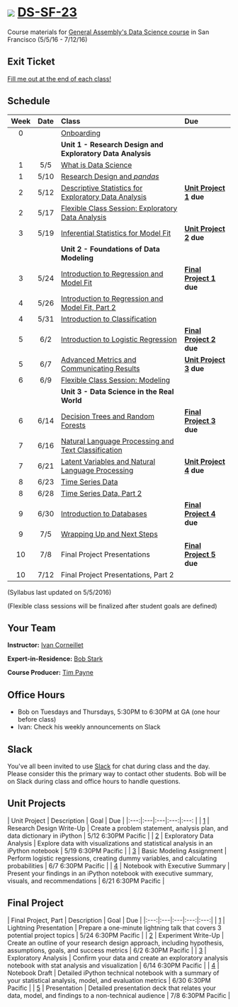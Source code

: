 # ![](https://ga-dash.s3.amazonaws.com/production/assets/logo-9f88ae6c9c3871690e33280fcf557f33.png) [DS-SF-23](https://github.com/ga-students/DS-SF-23)

Course materials for [General Assembly's Data Science course](https://generalassemb.ly/education/data-science/san-francisco) in San Francisco (5/5/16 - 7/12/16)

## Exit Ticket

[Fill me out at the end of each class!](http://tiny.cc/ds-sf-23)

## Schedule

| Week | Date | Class | Due |
|:---:|:---:|:---|:---|
| 0 | | [Onboarding](./onboarding) | |
| | | **Unit 1 - Research Design and Exploratory Data Analysis** |
| 1 | 5/5 | [What is Data Science](./classes/01) | |
| 1 | 5/10 | [Research Design and _pandas_](./classes/02) | |
| 2 | 5/12 | [Descriptive Statistics for Exploratory Data Analysis](./classes/03) | **[Unit Project 1](./unit-projects/1) due** |
| 2 | 5/17 | [Flexible Class Session: Exploratory Data Analysis](./classes/04) | |
| 3 | 5/19 | [Inferential Statistics for Model Fit](./classes/05) | **[Unit Project 2](./unit-projects/2) due** |
| | | **Unit 2 - Foundations of Data Modeling** | |
| 3 | 5/24 | [Introduction to Regression and Model Fit](./classes/06) | **[Final Project 1](./final-project/1) due** |
| 4 | 5/26 | [Introduction to Regression and Model Fit, Part 2](./classes/07) | |
| 4 | 5/31 | [Introduction to Classification](./classes/08) | |
| 5 | 6/2 | [Introduction to Logistic Regression](./classes/09) | **[Final Project 2](./final-project/2) due** |
| 5 | 6/7 | [Advanced Metrics and Communicating Results](./classes/10) | **[Unit Project 3](./unit-projects/3) due** |
| 6 | 6/9 | [Flexible Class Session: Modeling](./classes/11) | |
| | | **Unit 3 - Data Science in the Real World** | |
| 6 | 6/14 | [Decision Trees and Random Forests](./classes/12) | **[Final Project 3](./final-project/3) due** |
| 7 | 6/16 | [Natural Language Processing and Text Classification](./classes/13) | |
| 7 | 6/21 | [Latent Variables and Natural Language Processing](./classes/14) | **[Unit Project 4](./unit-projects/4) due** |
| 8 | 6/23 | [Time Series Data](./classes/15) | |
| 8 | 6/28 | [Time Series Data, Part 2](./classes/16) | |
| 9 | 6/30 | [Introduction to Databases](./classes/17) | **[Final Project 4](./final-project/4) due** |
| 9 | 7/5 | [Wrapping Up and Next Steps](./classes/18) | |
| 10 | 7/8 | Final Project Presentations | **[Final Project 5](./final-project/5) due** |
| 10 | 7/12 | Final Project Presentations, Part 2 | |

(Syllabus last updated on 5/5/2016)

(Flexible class sessions will be finalized after student goals are defined)

## Your Team

**Instructor:** [Ivan Corneillet](mailto:ivan+GA@paspeur.com)

**Expert-in-Residence:** [Bob Stark](mailto:bobness@gmail.com)

**Course Producer:** [Tim Payne](mailto:timothy.payne@generalassemb.ly)

## Office Hours

- Bob on Tuesdays and Thursdays, 5:30PM to 6:30PM at GA (one hour before class)
- Ivan: Check his weekly announcements on Slack

## Slack

You've all been invited to use [Slack](https://ds-sf-23.slack.com) for chat during class and the day.  Please consider this the primary way to contact other students.  Bob will be on Slack during class and office hours to handle questions.

## Unit Projects

| Unit Project | Description | Goal | Due |
|:---:|:---|:---|:---:|:---: |
| [1](./unit-projects/1) | Research Design Write-Up | Create a problem statement, analysis plan, and data dictionary in iPython | 5/12 6:30PM Pacific |
| [2](./unit-projects/2) | Exploratory Data Analysis | Explore data with visualizations and statistical analysis in an iPython notebook | 5/19 6:30PM Pacific |
| [3](./unit-projects/3) | Basic Modeling Assignment | Perform logistic regressions, creating dummy variables, and calculating probabilities | 6/7 6:30PM Pacific |
| [4](./unit-projects/4) | Notebook with Executive Summary | Present your findings in an iPython notebook with executive summary, visuals, and recommendations | 6/21 6:30PM Pacific |

## Final Project

| Final Project, Part | Description | Goal | Due |
|:---:|:---|:---|:---:|:---:|
| [1](./final-project/1) | Lightning Presentation | Prepare a one-minute lightning talk that covers 3 potential project topics | 5/24 6:30PM Pacific |
| [2](./final-project/2) | Experiment Write-Up | Create an outline of your research design approach, including hypothesis, assumptions, goals, and success metrics | 6/2 6:30PM Pacific |
| [3](./final-project/3) | Exploratory Analysis | Confirm your data and create an exploratory analysis notebook with stat analysis and visualization | 6/14 6:30PM Pacific |
| [4](./final-project/4) | Notebook Draft | Detailed iPython technical notebook with a summary of your statistical analysis, model, and evaluation metrics | 6/30 6:30PM Pacific |
| [5](./final-project/5) | Presentation | Detailed presentation deck that relates your data, model, and findings to a non-technical audience | 7/8 6:30PM Pacific |
